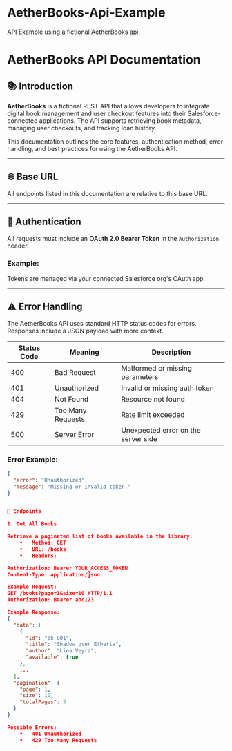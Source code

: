 # AetherBooks-Api-Example
API Example using a fictional AetherBooks api. 

# AetherBooks API Documentation

## 📚 Introduction

**AetherBooks** is a fictional REST API that allows developers to integrate digital book management and user checkout features into their Salesforce-connected applications. The API supports retrieving book metadata, managing user checkouts, and tracking loan history.

This documentation outlines the core features, authentication method, error handling, and best practices for using the AetherBooks API.

---

## 🌐 Base URL

All endpoints listed in this documentation are relative to this base URL.

---

## 🔐 Authentication

All requests must include an **OAuth 2.0 Bearer Token** in the `Authorization` header.

### Example:

Tokens are managed via your connected Salesforce org's OAuth app.

---

## ⚠️ Error Handling

The AetherBooks API uses standard HTTP status codes for errors. Responses include a JSON payload with more context.

| Status Code | Meaning             | Description                          |
|-------------|---------------------|--------------------------------------|
| 400         | Bad Request         | Malformed or missing parameters      |
| 401         | Unauthorized        | Invalid or missing auth token        |
| 404         | Not Found           | Resource not found                   |
| 429         | Too Many Requests   | Rate limit exceeded                  |
| 500         | Server Error        | Unexpected error on the server side  |

### Error Example:
```json
{
  "error": "Unauthorized",
  "message": "Missing or invalid token."
}


📘 Endpoints

1. Get All Books

Retrieve a paginated list of books available in the library.
	•	Method: GET
	•	URL: /books
	•	Headers:

Authorization: Bearer YOUR_ACCESS_TOKEN
Content-Type: application/json

Example Request:
GET /books?page=1&size=10 HTTP/1.1
Authorization: Bearer abc123

Example Response:
{
  "data": [
    {
      "id": "bk_001",
      "title": "Shadow over Etheria",
      "author": "Lina Veyra",
      "available": true
    },
    ...
  ],
  "pagination": {
    "page": 1,
    "size": 10,
    "totalPages": 5
  }
}

Possible Errors:
	•	401 Unauthorized
	•	429 Too Many Requests
